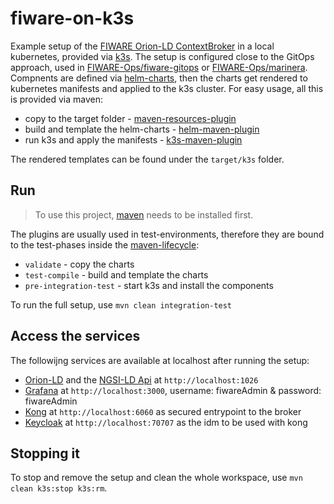 # fiware-on-k3s

Example setup of the [FIWARE Orion-LD ContextBroker](https://github.com/FIWARE/context.Orion-LD) in a local kubernetes, provided via [k3s](https://k3s.io/).
The setup is configured close to the GitOps approach, used in [FIWARE-Ops/fiware-gitops](https://github.com/FIWARE-Ops/fiware-gitops) or [FIWARE-Ops/marinera](https://github.com/FIWARE-Ops/marinera).
Compnents are defined via [helm-charts](charts), then the charts get rendered to kubernetes manifests and applied to the k3s cluster.
For easy usage, all this is provided via maven:
- copy to the target folder - [maven-resources-plugin](https://maven.apache.org/plugins/maven-resources-plugin/)
- build and template the helm-charts - [helm-maven-plugin](https://github.com/kokuwaio/helm-maven-plugin)
- run k3s and apply the manifests - [k3s-maven-plugin](https://github.com/kokuwaio/k3s-maven-plugin)

The rendered templates can be found under the ```target/k3s``` folder. 

## Run
> To use this project, [maven](https://maven.apache.org/install.html) needs to be installed first.

The plugins are usually used in test-environments, therefore they are bound to the test-phases inside the [maven-lifecycle](https://maven.apache.org/guides/introduction/introduction-to-the-lifecycle.html):
- ```validate``` - copy the charts 
- ```test-compile``` - build and template the charts
- ```pre-integration-test``` - start k3s and install the components

To run the full setup, use ```mvn clean integration-test```

## Access the services

The followijng services are available at localhost after running the setup:
- [Orion-LD](https://github.com/FIWARE/context.Orion-LD) and the [NGSI-LD Api](https://docbox.etsi.org/isg/cim/open/Latest%20release%20NGSI-LD%20API%20for%20public%20comment.pdf) at ```http://localhost:1026```
- [Grafana](https://grafana.com/) at ```http://localhost:3000```, username: fiwareAdmin & password: fiwareAdmin
- [Kong](https://konghq.com) at ```http://localhost:6060``` as secured entrypoint to the broker
- [Keycloak](https://www.keycloak.org/) at ```http://localhost:70707``` as the idm to be used with kong

## Stopping it

To stop and remove the setup and clean the whole workspace, use ```mvn clean k3s:stop k3s:rm```.